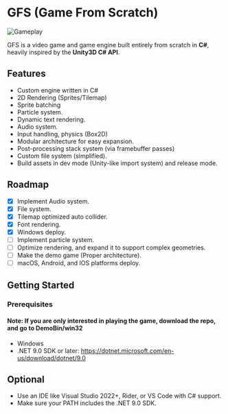 # GFS (Game From Scratch)

![Gameplay](Intro.gif)

GFS is a video game and game engine built entirely from scratch in **C#**, heavily inspired by the **Unity3D C# API**.

## Features

- Custom engine written in C#
- 2D Rendering (Sprites/Tilemap)
- Sprite batching
- Particle system.
- Dynamic text rendering.
- Audio system.
- Input handling, physics (Box2D)
- Modular architecture for easy expansion.
- Post-processing stack system (via framebuffer passes)
- Custom file system (simplified).
- Build assets in dev mode (Unity-like import system) and release mode.

## Roadmap
- [x] Implement Audio system.
- [x] File system.
- [x] Tilemap optimized auto collider.
- [x] Font rendering.
- [x] Windows deploy.
- [ ] Implement particle system.
- [ ] Optimize rendering, and expand it to support complex geometries.
- [ ] Make the demo game (Proper architecture).
- [ ] macOS, Android, and IOS platforms deploy.

## Getting Started

### Prerequisites
#### Note: If you are only interested in playing the game, download the repo, and go to DemoBin/win32

- Windows
- .NET 9.0 SDK or later: https://dotnet.microsoft.com/en-us/download/dotnet/9.0

Optional
--------
- Use an IDE like Visual Studio 2022+, Rider, or VS Code with C# support.
- Make sure your PATH includes the .NET 9.0 SDK.
